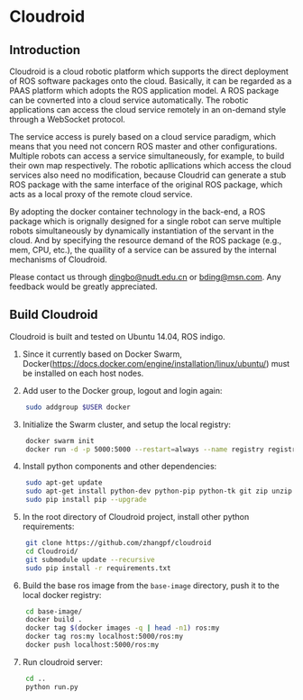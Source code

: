 # Cloudroid 
## Introduction
Cloudroid is a cloud robotic platform which supports the direct deployment of ROS software packages onto the cloud. Basically, it can be regarded as a PAAS platform which adopts the ROS application model. A ROS package can be covnerted into a cloud service automatically. The robotic applications can access the cloud service remotely in an on-demand style through a WebSocket protocol.

The service access is purely based on a cloud service paradigm, which means that you need not concern ROS master and other configurations. Multiple robots can access a service simultaneously, for example, to build their own map respectively. The robotic apllications which access the cloud services also need no modification, because Cloudrid can generate a stub ROS package with the same interface of the original ROS package, which acts as a local proxy of the remote cloud service.

By adopting the docker container technology in the back-end, a ROS package which is orignally designed for a single robot can serve multiple robots simultaneously by dynamically instantiation of the servant in the cloud. And by specifying the resource demand of the ROS package (e.g., mem, CPU, etc.), the quaility of a service can be assured by the internal mechanisms of Cloudroid.

Please contact us through dingbo@nudt.edu.cn or bding@msn.com. Any feedback would be greatly appreciated.


## Build Cloudroid
Cloudroid is built and tested on Ubuntu 14.04, ROS indigo.

1. Since it currently based on Docker Swarm, Docker(https://docs.docker.com/engine/installation/linux/ubuntu/) must be installed on each host nodes.

2. Add user to the Docker group, logout and login again:

```bash
    sudo addgroup $USER docker
``` 

3. Initialize the Swarm cluster, and setup the local registry:

```bash
    docker swarm init 
    docker run -d -p 5000:5000 --restart=always --name registry registry:2
```

4. Install python components and other dependencies:

```bash
    sudo apt-get update
    sudo apt-get install python-dev python-pip python-tk git zip unzip
    sudo pip install pip --upgrade
```

5. In the root directory of Cloudroid project, install other python requirements:

```bash
    git clone https://github.com/zhangpf/cloudroid
    cd Cloudroid/
    git submodule update --recursive
    sudo pip install -r requirements.txt
```

6. Build the base ros image from the `base-image` directory, push it to the local docker registry:

```bash
    cd base-image/
    docker build .
    docker tag $(docker images -q | head -n1) ros:my
    docker tag ros:my localhost:5000/ros:my
    docker push localhost:5000/ros:my
```    

7. Run cloudroid server:

```bash
    cd ..
    python run.py
```
